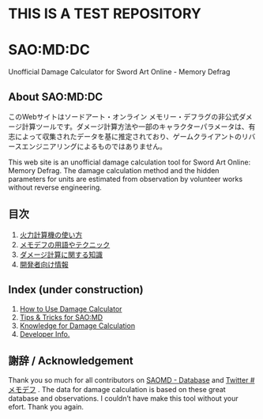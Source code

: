 # THIS IS A TEST REPOSITORY

# SAO:MD:DC
Unofficial Damage Calculator for Sword Art Online - Memory Defrag

## About SAO:MD:DC
このWebサイトはソードアート・オンライン メモリー・デフラグの非公式ダメージ計算ツールです。ダメージ計算方法や一部のキャラクターパラメータは、有志によって収集されたデータを基に推定されており、ゲームクライアントのリバースエンジニアリングによるものではありません。

This web site is an unofficial damage calculation tool for Sword Art Online: Memory Defrag. The damage calculation method and the hidden parameters for units are estimated from observation by volunteer works without reverse engineering.

## 目次
1. [火力計算機の使い方](https://ratsounds.github.io/saomddc/ja/usage)
2. [メモデフの用語やテクニック](https://ratsounds.github.io/saomddc/ja/tips)
3. [ダメージ計算に関する知識](https://ratsounds.github.io/saomddc/ja/knowledge)
4. [開発者向け情報](https://ratsounds.github.io/saomddc/ja/developer)

## Index (under construction)
1. [How to Use Damage Calculator](https://ratsounds.github.io/saomddc/en/usage)
2. [Tips & Tricks for SAO:MD](https://ratsounds.github.io/saomddc/en/tips)
3. [Knowledge for Damage Calculation](https://ratsounds.github.io/saomddc/en/knowledge)
4. [Developer Info.](https://ratsounds.github.io/saomddc/en/developer)

## 謝辞 / Acknowledgement
Thank you so much for all contributors on
[SAOMD - Database](https://saomd-fanadata.fr/)
and
[Twitter #メモデフ](https://twitter.com/search?q=%23%E3%83%A1%E3%83%A2%E3%83%87%E3%83%95)
. The data for damage calculation is based on these great database and observations. I couldn’t have make this tool without your efort. Thank you again.

